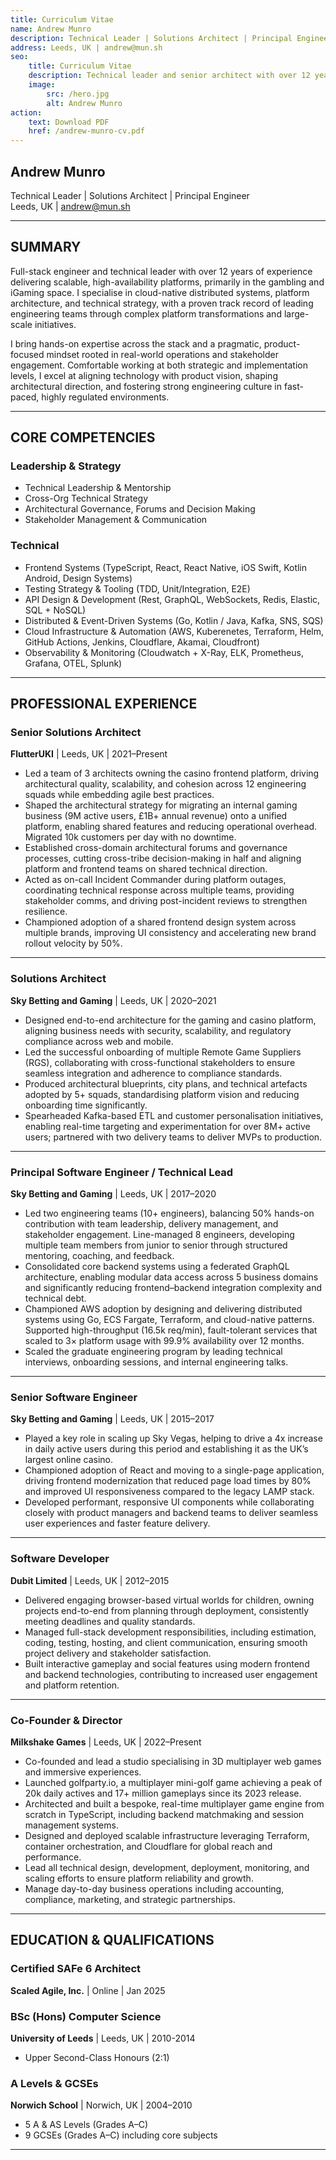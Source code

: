 ```yaml
---
title: Curriculum Vitae
name: Andrew Munro
description: Technical Leader | Solutions Architect | Principal Engineer
address: Leeds, UK | andrew@mun.sh
seo:
    title: Curriculum Vitae
    description: Technical leader and senior architect with over 12 years of experience spanning software engineering, platform architecture, and technical strategy.
    image:
        src: /hero.jpg
        alt: Andrew Munro
action:
    text: Download PDF
    href: /andrew-munro-cv.pdf
---
```


## Andrew Munro

Technical Leader | Solutions Architect | Principal Engineer  
Leeds, UK | andrew@mun.sh

---

## SUMMARY

Full-stack engineer and technical leader with over 12 years of experience delivering scalable, high-availability platforms, primarily in the gambling and iGaming space. I specialise in cloud-native distributed systems, platform architecture, and technical strategy, with a proven track record of leading engineering teams through complex platform transformations and large-scale initiatives.

I bring hands-on expertise across the stack and a pragmatic, product-focused mindset rooted in real-world operations and stakeholder engagement. Comfortable working at both strategic and implementation levels, I excel at aligning technology with product vision, shaping architectural direction, and fostering strong engineering culture in fast-paced, highly regulated environments.

---

## CORE COMPETENCIES

### Leadership & Strategy

- Technical Leadership & Mentorship
- Cross-Org Technical Strategy
- Architectural Governance, Forums and Decision Making
- Stakeholder Management & Communication

### Technical

- Frontend Systems (TypeScript, React, React Native, iOS Swift, Kotlin Android, Design Systems)
- Testing Strategy & Tooling (TDD, Unit/Integration, E2E)
- API Design & Development (Rest, GraphQL, WebSockets, Redis, Elastic, SQL + NoSQL)
- Distributed & Event-Driven Systems (Go, Kotlin / Java, Kafka, SNS, SQS)
- Cloud Infrastructure & Automation (AWS, Kuberenetes, Terraform, Helm, GitHub Actions, Jenkins, Cloudflare, Akamai, Cloudfront)
- Observability & Monitoring (Cloudwatch + X-Ray, ELK, Prometheus, Grafana, OTEL, Splunk)

---

## PROFESSIONAL EXPERIENCE

### Senior Solutions Architect

**FlutterUKI** | Leeds, UK | 2021–Present

- Led a team of 3 architects owning the casino frontend platform, driving architectural quality, scalability, and cohesion across 12 engineering squads while embedding agile best practices.
- Shaped the architectural strategy for migrating an internal gaming business (9M active users, £1B+ annual revenue) onto a unified platform, enabling shared features and reducing operational overhead. Migrated 10k customers per day with no downtime.
- Established cross-domain architectural forums and governance processes, cutting cross-tribe decision-making in half and aligning platform and frontend teams on shared technical direction.
- Acted as on-call Incident Commander during platform outages, coordinating technical response across multiple teams, providing stakeholder comms, and driving post-incident reviews to strengthen resilience.
- Championed adoption of a shared frontend design system across multiple brands, improving UI consistency and accelerating new brand rollout velocity by 50%.

---

### Solutions Architect

**Sky Betting and Gaming** | Leeds, UK | 2020–2021

- Designed end-to-end architecture for the gaming and casino platform, aligning business needs with security, scalability, and regulatory compliance across web and mobile.
- Led the successful onboarding of multiple Remote Game Suppliers (RGS), collaborating with cross-functional stakeholders to ensure seamless integration and adherence to compliance standards.
- Produced architectural blueprints, city plans, and technical artefacts adopted by 5+ squads, standardising platform vision and reducing onboarding time significantly.
- Spearheaded Kafka-based ETL and customer personalisation initiatives, enabling real-time targeting and experimentation for over 8M+ active users; partnered with two delivery teams to deliver MVPs to production.

---

### Principal Software Engineer / Technical Lead

**Sky Betting and Gaming** | Leeds, UK | 2017–2020

- Led two engineering teams (10+ engineers), balancing 50% hands-on contribution with team leadership, delivery management, and stakeholder engagement. Line-managed 8 engineers, developing multiple team members from junior to senior through structured mentoring, coaching, and feedback.
- Consolidated core backend systems using a federated GraphQL architecture, enabling modular data access across 5 business domains and significantly reducing frontend–backend integration complexity and technical debt.
- Championed AWS adoption by designing and delivering distributed systems using Go, ECS Fargate, Terraform, and cloud-native patterns. Supported high-throughput (16.5k req/min), fault-tolerant services that scaled to 3× platform usage with 99.9% availability over 12 months.
- Scaled the graduate engineering program by leading technical interviews, onboarding sessions, and internal engineering talks.

---

### Senior Software Engineer

**Sky Betting and Gaming** | Leeds, UK | 2015–2017

- Played a key role in scaling up Sky Vegas, helping to drive a 4x increase in daily active users during this period and establishing it as the UK’s largest online casino.
- Championed adoption of React and moving to a single-page application, driving frontend modernization that reduced page load times by 80% and improved UI responsiveness compared to the legacy LAMP stack.
- Developed performant, responsive UI components while collaborating closely with product managers and backend teams to deliver seamless user experiences and faster feature delivery.

---

### Software Developer

**Dubit Limited** | Leeds, UK | 2012–2015

- Delivered engaging browser-based virtual worlds for children, owning projects end-to-end from planning through deployment, consistently meeting deadlines and quality standards.
- Managed full-stack development responsibilities, including estimation, coding, testing, hosting, and client communication, ensuring smooth project delivery and stakeholder satisfaction.
- Built interactive gameplay and social features using modern frontend and backend technologies, contributing to increased user engagement and platform retention.

---

### Co-Founder & Director

**Milkshake Games** | Leeds, UK | 2022–Present

- Co-founded and lead a studio specialising in 3D multiplayer web games and immersive experiences.
- Launched golfparty.io, a multiplayer mini-golf game achieving a peak of 20k daily actives and 17+ million gameplays since its 2023 release.
- Architected and built a bespoke, real-time multiplayer game engine from scratch in TypeScript, including backend matchmaking and session management systems.
- Designed and deployed scalable infrastructure leveraging Terraform, container orchestration, and Cloudflare for global reach and performance.
- Lead all technical design, development, deployment, monitoring, and scaling efforts to ensure platform reliability and growth.
- Manage day-to-day business operations including accounting, compliance, marketing, and strategic partnerships.

---

## EDUCATION & QUALIFICATIONS

### Certified SAFe 6 Architect

**Scaled Agile, Inc.** | Online | Jan 2025

### BSc (Hons) Computer Science

**University of Leeds** | Leeds, UK | 2010-2014

- Upper Second-Class Honours (2:1)

### A Levels & GCSEs

**Norwich School** | Norwich, UK | 2004–2010

- 5 A & AS Levels (Grades A–C)
- 9 GCSEs (Grades A–C) including core subjects

---
